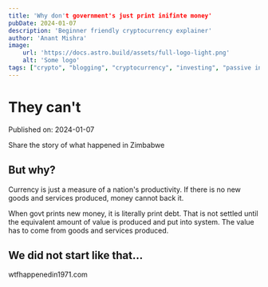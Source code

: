 ```yaml
---
title: 'Why don't government's just print inifinte money'
pubDate: 2024-01-07
description: 'Beginner friendly cryptocurrency explainer'
author: 'Anant Mishra'
image:
    url: 'https://docs.astro.build/assets/full-logo-light.png'
    alt: 'Some logo'
tags: ["crypto", "blogging", "cryptocurrency", "investing", "passive income", "learning in public"]
---
```

# They can't

Published on: 2024-01-07

Share the story of what happened in Zimbabwe

## But why?

Currency is just a measure of a nation's productivity. If there is no new goods and services produced, money cannot back it.

When govt prints new money, it is literally print debt. That is not settled until the equivalent amount of value is produced and put into system. The value has to come from goods and services produced.

## We did not start like that...

wtfhappenedin1971.com